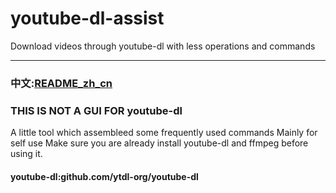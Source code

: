 # youtube-dl-assist
Download videos through youtube-dl with less operations and commands
***
### 中文:[README_zh_cn](github.com)
### THIS IS NOT A GUI FOR youtube-dl
A little tool which assembleed some frequently used commands
Mainly for self use
Make sure you are already install youtube-dl and ffmpeg before using it.


#### youtube-dl:github.com/ytdl-org/youtube-dl
